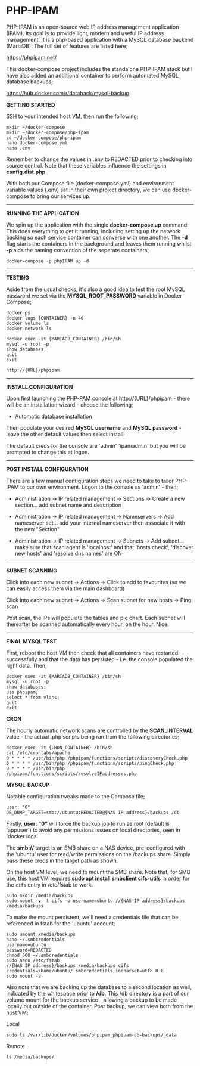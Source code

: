 # PHP-IPAM

PHP-IPAM is an open-source web IP address management application (IPAM). Its goal is to provide light, modern and useful IP address management. It is a php-based application with a MySQL database backend (MariaDB). The full set of features are listed here;

https://phpipam.net/

This docker-compose project includes the standalone PHP-IPAM stack but I have also added an additional container to perform automated MySQL database backups;

https://hub.docker.com/r/databack/mysql-backup

**GETTING STARTED**

SSH to your intended host VM, then run the following;

```
mkdir ~/docker-compose
mkdir ~/docker-compose/php-ipam
cd ~/docker-compose/php-ipam
nano docker-compose.yml				
nano .env
```
Remember to change the values in .env to REDACTED prior to checking into source control. Note that these variables influence the settings in **config.dist.php**

With both our Compose file (docker-compose.yml) and environment variable values (.env) sat in their own project directory, we can use docker-compose to bring our services up.

---

**RUNNING THE APPLICATION**

We spin up the application with the single **docker-compose up** command. This does everything to get it running, including setting up the network backing so each service container can converse with one another. The **-d** flag starts the containers in the background and leaves them running whilst **-p** aids the naming convention of the seperate containers;

```
docker-compose -p phpIPAM up -d
```

---

**TESTING**

Aside from the usual checks, it's also a good idea to test the root MySQL password we set via the **MYSQL_ROOT_PASSWORD** variable in Docker Compose;

```
docker ps
docker logs {CONTAINER} -n 40
docker volume ls
docker network ls

docker exec -it {MARIADB_CONTAINER} /bin/sh
mysql -u root -p
show databases;
quit
exit

http://{URL}/phpipam
```

---

**INSTALL CONFIGURATION**

Upon first launching the PHP-PAM console at http://{URL}/phpipam - there will be an installation wizard - choose the following;

- Automatic database installation

Then populate your desired **MySQL username** and **MySQL password** - leave the other default values then select install!

The default creds for the console are 'admin' 'ipamadmin' but you will be prompted to change this at logon. 

---

**POST INSTALL CONFIGURATION**

There are a few manual configuration steps we need to take to tailor PHP-IPAM to our own environment. Logon to the console as 'admin' - then;

- Administration -> IP related management -> Sections -> Create a new section... add subnet name and description

- Administration -> IP related management -> Nameservers -> Add nameserver set... add your internal nameserver then associate it with the new "Section"

- Administration -> IP related management -> Subnets -> Add subnet... make sure that scan agent is 'localhost' and that 'hosts check', 'discover new hosts' and 'resolve dns names' are ON

---

**SUBNET SCANNING**

Click into each new subnet -> Actions -> Click to add to favourites (so we can easily access them via the main dashboard)

Click into each new subnet -> Actions -> Scan subnet for new hosts -> Ping scan

Post scan, the IPs will populate the tables and pie chart. Each subnet will thereafter be scanned automatically every hour, on the hour. Nice.

---

**FINAL MYSQL TEST**

First, reboot the host VM then check that all containers have restarted successfully and that the data has persisted - i.e. the console populated the right data. Then;

```
docker exec -it {MARIADB_CONTAINER} /bin/sh
mysql -u root -p
show databases;
use phpipam;
select * from vlans;
quit
exit
```

**CRON**

The hourly automatic network scans are controlled by the **SCAN_INTERVAL** value - the actual .php scripts being ran from the following directories;

```
docker exec -it {CRON_CONTAINER} /bin/sh
cat /etc/crontabs/apache
0 * * * * /usr/bin/php /phpipam/functions/scripts/discoveryCheck.php
0 * * * * /usr/bin/php /phpipam/functions/scripts/pingCheck.php
0 * * * * /usr/bin/php /phpipam/functions/scripts/resolveIPaddresses.php
```

**MYSQL-BACKUP**

Notable configuration tweaks made to the Compose file;

```
user: "0"
DB_DUMP_TARGET=smb://ubuntu:REDACTED@{NAS IP address}/backups /db
```
Firstly, **user: "0"** will force the backup job to run as root (default is 'appuser') to avoid any permissions issues on local directories, seen in 'docker logs'

The **smb://** target is an SMB share on a NAS device, pre-configured with the 'ubuntu' user for read/write permissions on the /backups share. Simply pass these creds in the target path as shown.

On the host VM level, we need to mount the SMB share. Note that, for SMB use, this host VM requires **sudo apt install smbclient cifs-utils** in order for the `cifs` entry in /etc/fstab to work.

```
sudo mkdir /media/backups
sudo mount -v -t cifs -o username=ubuntu //{NAS IP address}/backups /media/backups
```
To make the mount persistent, we'll need a credentials file that can be referenced in fstab for the 'ubuntu' account;
```
sudo umount /media/backups
nano ~/.smbcredentials
username=ubuntu
password=REDACTED
chmod 600 ~/.smbcredentials
sudo nano /etc/fstab
//{NAS IP address}/backups /media/backups cifs credentials=/home/ubuntu/.smbcredentials,iocharset=utf8 0 0		
sudo mount -a
```
Also note that we are backing up the database to a second location as well, indicated by the whitespace prior to **/db**. This /db directory is a part of our volume mount for the backup service - allowing a backup to be made locally but outside of the container. Post backup, we can view both from the host VM;

Local
```
sudo ls /var/lib/docker/volumes/phpipam_phpipam-db-backups/_data
```
Remote
```
ls /media/backups/
```